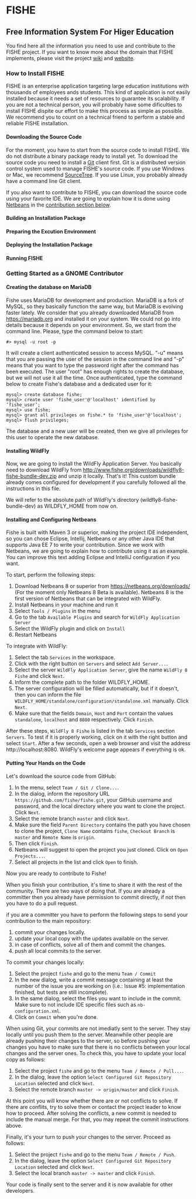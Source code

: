 # FISHE 
## Free Information System For Higer Education

You find here all the information you need to use and contribute to the FISHE project. If you want to know more about the domain that FISHE implements, please visit the project [wiki](https://github.com/fishe/fishe/wiki) and [website](http://www.fishe.org).

### How to Install FISHE

FISHE is an enterprise application targeting large education institutions with thousands of employees ands students. This kind of application is not easily installed because it needs a set of resources to guarantee its scalability. If you are not a technical person, you will probably have some dificulties to install FISHE dispite our effort to make this process as simple as possible. We recommend you to count on a technical friend to perform a stable and reliable FISHE installation.

#### Downloading the Source Code

For the moment, you have to start from the source code to install FISHE. We do not distribute a binary package ready to install yet. To download the source code you need to install a [Git](http://git-scm.com/) client first. Git is a distributed version control system used to manage FISHE's source code. If you use Windows or Mac, we recommend [SourceTree](http://www.sourcetreeapp.com). If you use Linux, you probably already have a command line Git client.

If you also want to contribute to FISHE, you can download the source code using your favorite IDE. We are going to explain how it is done using [Netbeans](http://www.netbeans.org) in the [contribution section below](https://github.com/fishe/fishe/edit/master/README.md#how-to-contribute-to-the-project).

#### Building an Installation Package

#### Preparing the Excution Environment

#### Deploying the Installation Package

#### Running FISHE

### Getting Started as a GNOME Contributor

#### Creating the database on MariaDB

Fishe uses MariaDB for development and production. MariaDB is a fork of MySQL, so they basically function the same way, but MariaDB is evolving faster lately. We consider that you already downloaded MariaDB from https://mariadb.org and installed it on your system. We could not go into details because it depends on your environment. So, we start from the command line. Please, type the command below to start:

    #> mysql -u root -p

It will create a client authenticated session to access MySQL. "-u" means that you are passing the user of the session in the command line and "-p" means that you want to type the password right after the command has been executed. The user "root" has enough rights to create the database, but we will not use it all the time. Once authenticated, type the command below to create Fishe's database and a dedicated user for it:

    mysql> create database fishe;
    mysql> create user 'fishe_user'@'localhost' identified by ’fishe_user’;
    mysql> use fishe;
    mysql> grant all privileges on fishe.* to 'fishe_user'@'localhost';
    mysql> flush privileges;

The database and a new user will be created, then we give all privileges for this user to operate the new database.

#### Installing WildFly

Now, we are going to install the WildFly Application Server. You basically need to download WildFly from http://www.fishe.org/downloads/wildfly8-fishe-bundle-dev.zip and unzip it locally. That's it! This custom bundle already comes configured for development if you carefully followed all the instructions in this file.

We will refer to the absolute path of WildFly's directory (wildfly8-fishe-bundle-dev) as WILDFLY_HOME from now on.

#### Installing and Configuring Netbeans

Fishe is built with Maven 3 or superior, making the project IDE independent, so you can chose Eclipse, Intellij, Netbeans or any other Java IDE that supports Java EE 7 to write your contribution. Since we work with Netbeans, we are going to explain how to contribute using it as an example. You can improve this text adding Eclipse and IntelliJ configuration if you want.

To start, perform the following steps:

1. Download Netbeans 8 or superior from https://netbeans.org/downloads/ (For the moment only Netbeans 8 Beta is available). Netbeans 8 is the first version of Netbeans that can be integrated with WildFly.
2. Install Netbeans in your machine and run it
3. Select `Tools / Plugins` in the menu
4. Go to the tab `Available Plugins` and search for `WildFly Application Server`
5. Select the WildFly plugin and click on `Install`
6. Restart Netbeans

To integrate with WildFly:

1. Select the tab `Services` in the workspace.
2. Click with the right button on `Servers` and select `Add Server...`.
3. Select the server `WildFly Application Server`, give the name `WildFly 8 Fishe` and click `Next`.
4. Inform the complete path to the folder WILDFLY_HOME.
5. The server configuration will be filled automatically, but if it doesn't, then you can inform the file `WILDFLY_HOME/standalone/configuration/standalone.xml` manually. Click `Next`.
6. Make sure that the fields `Domain`, `Host` and `Port` contain the values `standalone`, `localhost` and `8080` respectively. Click `Finish`.

After these steps, `WildFly 8 Fishe` is listed in the tab `Services` section `Servers`. To test if it is properly working, click on it with the right button and select `Start`. After a few seconds, open a web browser and visit the address http://localhost:8080. WildFly's welcome page appears if everything is ok.

#### Putting Your Hands on the Code

Let's download the source code from GitHub:

1. In the menu, select `Team / Git / Clone...`.
2. In the dialog, inform the repository URL `https://github.com/fishe/fishe.git`, your GitHub username and password, and the local directory where you want to clone the project. Click `Next`.
3. Select the remote branch `master` and click `Next`.
4. Make sure the field `Parent Directory` contains the path you have chosen to clone the project, `Clone Name` contains `fishe`, `Checkout Branch` is `master` and `Remote Name` is `origin`.
5. Then click `Finish`.
6. Netbeans will suggest to open the project you just cloned. Click on `Open Projects...`.
7. Select all projects in the list and click `Open` to finish.

Now you are ready to contribute to Fishe!

When you finish your contribution, it's time to share it with the rest of the community. There are two ways of doing that. If you are already a committer then you already have permission to commit directly, if not then you have to do a pull request.

if you are a committer you have to perform the following steps to send your contribution to the main repository:

1. commit your changes locally.
2. update your local copy with the updates available on the server.
3. in case of conflicts, solve all of them and commit the changes.
4. push all local commits to the server.

To commit your changes locally:

1. Select the project `fishe` and go to the menu `Team / Commit`
2. In the new dialog, write a commit message containing at least the number of the issue you are working on (i.e.: Issue #5: implementation finished, but tests are still incomplete).
3. In the same dialog, select the files you want to include in the commit. Make sure to not include IDE specific files such as `nb-configuration.xml`.
4. Click on `Commit` when you're done.

When using Git, your commits are not imediatly sent to the server. They stay locally until you push them to the server. Meanwhile other people are already pushing their changes to the server, so before pushing your changes you have to make sure that there is no conflicts between your local changes and the server ones. To check this, you have to update your local copy as follows:

1. Select the project `fishe` and go to the menu `Team / Remote / Pull...`.
2. In the dialog, leave the option `Select Configured Git Repository Location` selected and click `Next`.
3. Select the remote branch `master -> origin/master` and click `Finish`.

At this point you will know whether there are or not conflicts to solve. If there are conflits, try to solve them or contact the project leader to know how to proceed. After solving the conflicts, a new commit is needed to include the manual merge. For that, you may repeat the commit instructions above.

Finally, it's your turn to push your changes to the server. Proceed as follows:

1. Select the project `fishe` and go to the menu `Team / Remote / Push`.
2. In the dialog, leave the option `Select Configured Git Repository Location` selected and click `Next`.
3. Select the local branch `master -> master` and click `Finish`.

Your code is finally sent to the server and it is now available for other developers.
